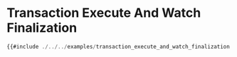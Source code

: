 # Transaction Execute And Watch Finalization

```ts
{{#include ./../../examples/transaction_execute_and_watch_finalization.ts}}
```
